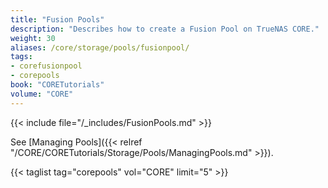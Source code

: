 ```yaml
---
title: "Fusion Pools"
description: "Describes how to create a Fusion Pool on TrueNAS CORE."
weight: 30
aliases: /core/storage/pools/fusionpool/
tags:
- corefusionpool
- corepools
book: "CORETutorials"
volume: "CORE"
---
```



{{< include file="/_includes/FusionPools.md" >}}

See [Managing Pools]({{< relref "/CORE/CORETutorials/Storage/Pools/ManagingPools.md" >}}).

{{< taglist tag="corepools" vol="CORE" limit="5" >}}
